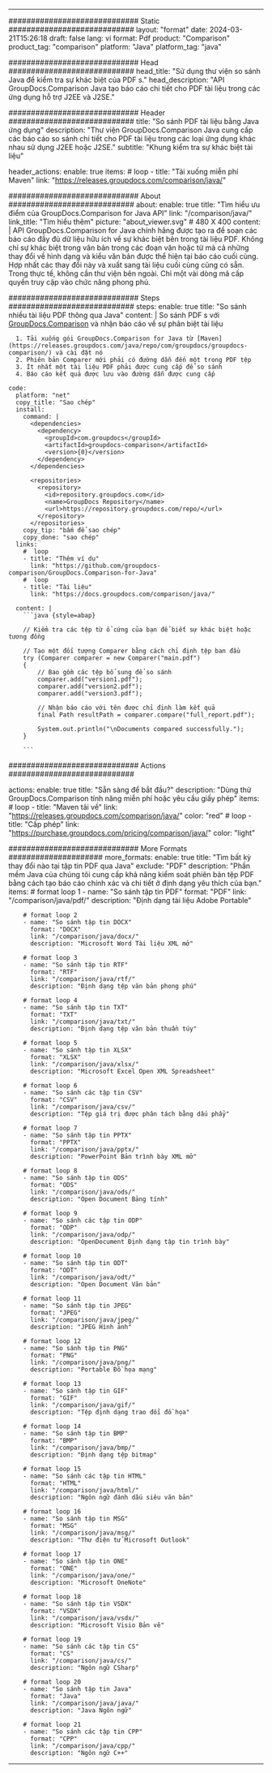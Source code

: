 
---
############################# Static ############################
layout: "format"
date:  2024-03-21T15:26:18
draft: false
lang: vi
format: Pdf
product: "Comparison"
product_tag: "comparison"
platform: "Java"
platform_tag: "java"

############################# Head ############################
head_title: "Sử dụng thư viện so sánh Java để kiểm tra sự khác biệt của PDF s."
head_description: "API GroupDocs.Comparison Java tạo báo cáo chi tiết cho PDF tài liệu trong các ứng dụng hỗ trợ J2EE và J2SE."

############################# Header ############################
title: "So sánh PDF tài liệu bằng Java ứng dụng" 
description: "Thư viện GroupDocs.Comparison Java cung cấp các báo cáo so sánh chi tiết cho PDF tài liệu trong các loại ứng dụng khác nhau sử dụng J2EE hoặc J2SE."
subtitle: "Khung kiểm tra sự khác biệt tài liệu"  

header_actions:
  enable: true
  items:
    #  loop
    - title: "Tải xuống miễn phí Maven"
      link: "https://releases.groupdocs.com/comparison/java/"
      
############################# About ############################
about:
    enable: true
    title: "Tìm hiểu ưu điểm của GroupDocs.Comparison for Java API"
    link: "/comparison/java/"
    link_title: "Tìm hiểu thêm"
    picture: "about_viewer.svg" # 480 X 400
    content: |
       API GroupDocs.Comparison for Java chính hãng được tạo ra để soạn các báo cáo đầy đủ dữ liệu hữu ích về sự khác biệt bên trong tài liệu PDF. Không chỉ sự khác biệt trong văn bản trong các đoạn văn hoặc từ mà cả những thay đổi về hình dạng và kiểu văn bản được thể hiện tại báo cáo cuối cùng. Hợp nhất các thay đổi này và xuất sang tài liệu cuối cùng cũng có sẵn. Trong thực tế, không cần thư viện bên ngoài. Chỉ một vài dòng mã cấp quyền truy cập vào chức năng phong phú.

############################# Steps ############################
steps:
    enable: true
    title: "So sánh nhiều tài liệu PDF thông qua Java"
    content: |
      So sánh PDF s với [GroupDocs.Comparison](https://products.groupdocs.com/comparison/java/) và nhận báo cáo về sự phân biệt tài liệu
      
      1. Tải xuống gói GroupDocs.Comparison for Java từ [Maven](https://releases.groupdocs.com/java/repo/com/groupdocs/groupdocs-comparison/) và cài đặt nó
      2. Phiên bản Comparer mới phải có đường dẫn đến một trong PDF tệp
      3. Ít nhất một tài liệu PDF phải được cung cấp để so sánh
      4. Báo cáo kết quả được lưu vào đường dẫn được cung cấp
   
    code:
      platform: "net"
      copy_title: "Sao chép"
      install:
        command: |
          <dependencies>
            <dependency>
              <groupId>com.groupdocs</groupId>
              <artifactId>groupdocs-comparison</artifactId>
              <version>{0}</version>
            </dependency>
          </dependencies>

          <repositories>
            <repository>
              <id>repository.groupdocs.com</id>
              <name>GroupDocs Repository</name>
              <url>https://repository.groupdocs.com/repo/</url>
            </repository>
          </repositories>
        copy_tip: "bấm để sao chép"
        copy_done: "sao chép"
      links:
        #  loop
        - title: "Thêm ví dụ"
          link: "https://github.com/groupdocs-comparison/GroupDocs.Comparison-for-Java"
        #  loop
        - title: "Tài liệu"
          link: "https://docs.groupdocs.com/comparison/java/"
          
      content: |
        ```java {style=abap}

        // Kiểm tra các tệp từ ổ cứng của bạn để biết sự khác biệt hoặc tương đồng

        // Tạo một đối tượng Comparer bằng cách chỉ định tệp ban đầu
        try (Comparer comparer = new Comparer("main.pdf") 
        {
            // Bao gồm các tệp bổ sung để so sánh
        	comparer.add("version1.pdf");
            comparer.add("version2.pdf");
            comparer.add("version3.pdf");

            // Nhận báo cáo với tên được chỉ định làm kết quả
            final Path resultPath = comparer.compare("full_report.pdf"); 

            System.out.println("\nDocuments compared successfully.");
        }
        
        ```            

############################# Actions ############################

actions:
  enable: true
  title: "Sẵn sàng để bắt đầu?"
  description: "Dùng thử GroupDocs.Comparison tính năng miễn phí hoặc yêu cầu giấy phép"
  items:
    #  loop
    - title: "Maven tải về"
      link: "https://releases.groupdocs.com/comparison/java/"
      color: "red"
        #  loop
    - title: "Cấp phép"
      link: "https://purchase.groupdocs.com/pricing/comparison/java/"
      color: "light"


############################# More Formats #####################
more_formats:
    enable: true
    title: "Tìm bất kỳ thay đổi nào tại tập tin PDF qua Java"
    exclude: "PDF"
    description: "Phần mềm Java của chúng tôi cung cấp khả năng kiểm soát phiên bản tệp PDF bằng cách tạo báo cáo chính xác và chi tiết ở định dạng yêu thích của bạn."
    items: 
        # format loop 1
        - name: "So sánh tập tin PDF"
          format: "PDF"
          link: "/comparison/java/pdf/"
          description: "Định dạng tài liệu Adobe Portable"

        # format loop 2
        - name: "So sánh tập tin DOCX"
          format: "DOCX"
          link: "/comparison/java/docx/"
          description: "Microsoft Word Tài liệu XML mở"

        # format loop 3
        - name: "So sánh tập tin RTF"
          format: "RTF"
          link: "/comparison/java/rtf/"
          description: "Định dạng tệp văn bản phong phú"

        # format loop 4
        - name: "So sánh tập tin TXT"
          format: "TXT"
          link: "/comparison/java/txt/"
          description: "Định dạng tệp văn bản thuần túy"

        # format loop 5
        - name: "So sánh tập tin XLSX"
          format: "XLSX"
          link: "/comparison/java/xlsx/"
          description: "Microsoft Excel Open XML Spreadsheet"

        # format loop 6
        - name: "So sánh các tập tin CSV"
          format: "CSV"
          link: "/comparison/java/csv/"
          description: "Tệp giá trị được phân tách bằng dấu phẩy"

        # format loop 7
        - name: "So sánh tập tin PPTX"
          format: "PPTX"
          link: "/comparison/java/pptx/"
          description: "PowerPoint Bản trình bày XML mở"

        # format loop 8
        - name: "So sánh tập tin ODS"
          format: "ODS"
          link: "/comparison/java/ods/"
          description: "Open Document Bảng tính"

        # format loop 9
        - name: "So sánh các tập tin ODP"
          format: "ODP"
          link: "/comparison/java/odp/"
          description: "OpenDocument Định dạng tập tin trình bày"

        # format loop 10
        - name: "So sánh tập tin ODT"
          format: "ODT"
          link: "/comparison/java/odt/"
          description: "Open Document Văn bản"

        # format loop 11
        - name: "So sánh tập tin JPEG"
          format: "JPEG"
          link: "/comparison/java/jpeg/"
          description: "JPEG Hình ảnh"

        # format loop 12
        - name: "So sánh tập tin PNG"
          format: "PNG"
          link: "/comparison/java/png/"
          description: "Portable Đồ họa mạng"

        # format loop 13
        - name: "So sánh tập tin GIF"
          format: "GIF"
          link: "/comparison/java/gif/"
          description: "Tệp định dạng trao đổi đồ họa"

        # format loop 14
        - name: "So sánh tập tin BMP"
          format: "BMP"
          link: "/comparison/java/bmp/"
          description: "Định dạng tệp bitmap"

        # format loop 15
        - name: "So sánh các tập tin HTML"
          format: "HTML"
          link: "/comparison/java/html/"
          description: "Ngôn ngữ đánh dấu siêu văn bản"

        # format loop 16
        - name: "So sánh tập tin MSG"
          format: "MSG"
          link: "/comparison/java/msg/"
          description: "Thư điện tử Microsoft Outlook"

        # format loop 17
        - name: "So sánh tập tin ONE"
          format: "ONE"
          link: "/comparison/java/one/"
          description: "Microsoft OneNote"

        # format loop 18
        - name: "So sánh tập tin VSDX"
          format: "VSDX"
          link: "/comparison/java/vsdx/"
          description: "Microsoft Visio Bản vẽ"

        # format loop 19
        - name: "So sánh các tập tin CS"
          format: "CS"
          link: "/comparison/java/cs/"
          description: "Ngôn ngữ CSharp"

        # format loop 20
        - name: "So sánh tập tin Java"
          format: "Java"
          link: "/comparison/java/java/"
          description: "Java Ngôn ngữ"
          
        # format loop 21
        - name: "So sánh các tập tin CPP"
          format: "CPP"
          link: "/comparison/java/cpp/"
          description: "Ngôn ngữ C++"
---